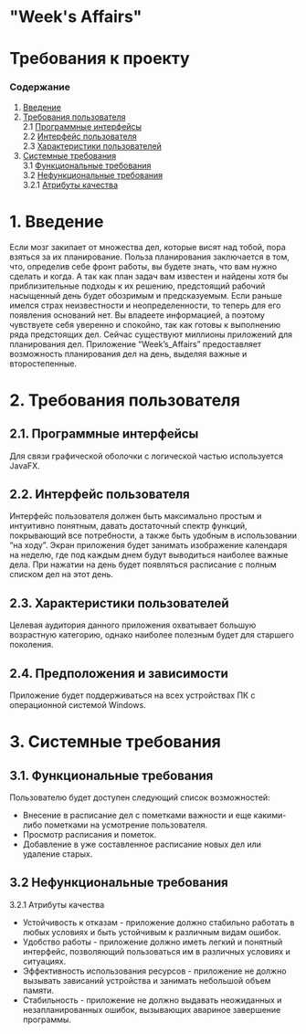 #  "Week's Affairs"
# Требования к проекту

### Содержание
1. [Введение](#1)
2. [Требования пользователя](#2) <br>
2.1 [Программные интерфейсы](#2.1) <br>
2.2 [Интерфейс пользователя](#2.2) <br>
2.3 [Характеристики пользователей](#2.3)<br>
3. [Системные требования](#3)<br>
3.1 [Функциональные требования](#3.1)<br> 
3.2 [Нефункциональные требования](#3.2)<br>
3.2.1 [Атрибуты качества](#3.2.1)<br>

# 1. Введение <a name="1"></a>

Если мозг закипает от множества дел, которые висят над тобой, пора взяться за их планирование. Польза планирования заключается в том, что, определив себе фронт работы, вы будете знать, что вам нужно сделать и когда. А так как план задач вам известен и найдены хотя бы приблизительные подходы к их решению, предстоящий рабочий насыщенный день будет обозримым и предсказуемым. Если раньше имелся страх неизвестности и неопределенности, то теперь для его появления оснований нет. Вы владеете информацией, а поэтому чувствуете себя уверенно и спокойно, так как готовы к выполнению ряда предстоящих дел. Сейчас существуют миллионы приложений для планирования дел. 
Приложение “Week’s_Affairs” предоставляет возможность планирования дел на день, выделяя важные и второстепенные.

# 2. Требования пользователя <a name="2"></a>

## 2.1. Программные интерфейсы <a name="2.1"></a>

Для связи графической оболочки с логической частью используется JavaFX.

## 2.2. Интерфейс пользователя <a name="2.2"></a>

Интерфейс пользователя должен быть максимально простым и интуитивно понятным, давать достаточный спектр функций, покрывающий все потребности, а также быть удобным в использовании “на ходу”. Экран приложения будет занимать изображение календаря на неделю, где под каждым днем будут выводиться наиболее важные дела. При нажатии на день будет появляться расписание с полным списком дел на этот день.

## 2.3. Характеристики пользователей <a name="2.3"></a>

Целевая аудитория данного приложения охватывает большую возрастную категорию, однако наиболее полезным будет для старшего поколения.

## 2.4. Предположения и зависимости <a name="2.4"></a>

Приложение будет поддерживаться на всех устройствах ПК с операционной системой Windows.

# 3. Системные требования <a name="3"></a>

## 3.1. Функциональные требования <a name="3.1"></a>

Пользователю будет доступен следующий список возможностей:
* Внесение в расписание дел с пометками важности и еще какими-либо пометками на усмотрение пользователя.
* Просмотр расписания и пометок.
* Добавление в уже составленное расписание новых дел или удаление старых.

## 3.2 Нефункциональные требования <a name="3.2"></a>

3.2.1 Атрибуты качества <a name="3.2.1"></a>

* Устойчивость к отказам - приложение должно стабильно работать в любых условиях и быть устойчивым к различным видам ошибок.
* Удобство работы - приложение должно иметь легкий и понятный интерфейс, позволяющий пользоваться им в различных условиях и ситуациях.
* Эффективность использования ресурсов - приложение не должно вызывать зависаний устройства и занимать небольшой объем памяти.
* Стабильность - приложение не должно выдавать неожиданных и незапланированных ошибок, вызывающих авариное завершение программы.
